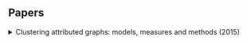 ## Papers

<details>
  <summary>Clustering attributed graphs: models, measures and methods (2015)</summary>
  [Link](https://arxiv.org/abs/1501.01676)
  
  ##### 
  
</details>
